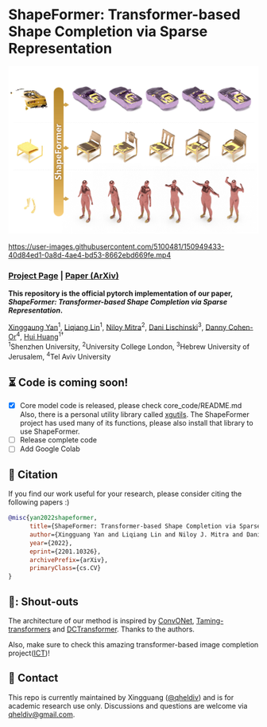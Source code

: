 # ShapeFormer: Transformer-based Shape Completion via Sparse Representation

<img src='assets/teaser.jpg'/>

https://user-images.githubusercontent.com/5100481/150949433-40d84ed1-0a8d-4ae4-bd53-8662ebd669fe.mp4

### [Project Page](https://shapeformer.github.io/) | [Paper (ArXiv)](https://arxiv.org/abs/2201.10326)
<!-- | [Pre-trained Models](https://www.dropbox.com/s/we886b1fqf2qyrs/ckpts_ICT.zip?dl=0) :fire: |  -->

**This repository is the official pytorch implementation of our paper, *ShapeFormer: Transformer-based Shape Completion via Sparse Representation*.**

[Xinggaung Yan](http://yanxg.art)<sup>1</sup>,
[Liqiang Lin](https://vcc.tech/people-4)<sup>1</sup>,
[Niloy Mitra](http://www0.cs.ucl.ac.uk/staff/n.mitra/)<sup>2</sup>,
[Dani Lischinski](https://www.cs.huji.ac.il/~danix/)<sup>3</sup>,
[Danny Cohen-Or](https://danielcohenor.com/)<sup>4</sup>,
[Hui Huang](https://vcc.tech/~huihuang)<sup>1†</sup> <br>
<sup>1</sup>Shenzhen University, <sup>2</sup>University College London, <sup>3</sup>Hebrew University of Jerusalem, <sup>4</sup>Tel Aviv University


## :hourglass_flowing_sand: Code is coming soon!
- [x] Core model code is released, please check core_code/README.md
Also, there is a personal utility library called [xgutils](https://github.com/QhelDIV/xgutils). The ShapeFormer project has used many of its functions, please also install that library to use ShapeFormer.
- [ ] Release complete code
- [ ] Add Google Colab

## :notebook_with_decorative_cover: Citation

If you find our work useful for your research, please consider citing the following papers :)

```bibtex
@misc{yan2022shapeformer,
      title={ShapeFormer: Transformer-based Shape Completion via Sparse Representation}, 
      author={Xingguang Yan and Liqiang Lin and Niloy J. Mitra and Dani Lischinski and Danny Cohen-Or and Hui Huang},
      year={2022},
      eprint={2201.10326},
      archivePrefix={arXiv},
      primaryClass={cs.CV}
}
```

## 📢: Shout-outs
The architecture of our method is inspired by [ConvONet](https://github.com/autonomousvision/convolutional_occupancy_networks), [Taming-transformers](https://github.com/CompVis/taming-transformers) and [DCTransformer](https://github.com/benjs/DCTransformer-PyTorch).
Thanks to the authors.

Also, make sure to check this amazing transformer-based image completion project([ICT](https://github.com/raywzy/ICT))!

## :email: Contact

This repo is currently maintained by Xingguang ([@qheldiv](https://github.com/qheldiv)) and is for academic research use only. Discussions and questions are welcome via qheldiv@gmail.com. 
